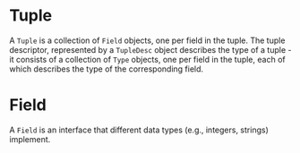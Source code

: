 # Tuple

A `Tuple` is a collection of `Field` objects, one per field in the tuple. The tuple descriptor, represented by a `TupleDesc` object describes the type of a tuple - it consists of a collection of `Type` objects, one per field in the tuple, each of which describes the type of the corresponding field.

# Field

A `Field` is an interface that different data types (e.g., integers, strings) implement.
